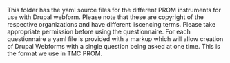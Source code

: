 This folder has the yaml source files for the different PROM instruments for use with Drupal webform. Please note that these are copyright of the respective organizations and have different liscencing terms. Please take appropriate permission before using the questionnaire. For each questionnaire a yaml file is provided with a markup which will allow creation of Drupal Webforms with a single question being asked at one time. This is the format we use in TMC PROM. 
